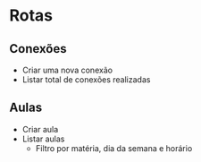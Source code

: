 # Rotas

## Conexões

* Criar uma nova conexão
* Listar total de conexões realizadas

## Aulas

* Criar aula
* Listar aulas
    * Filtro por matéria, dia da semana e horário
